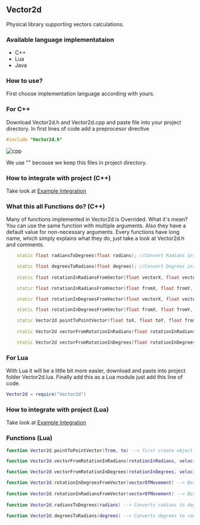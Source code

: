 ## Vector2d
Physical library supporting vectors calculations.

### Available language implementataion
- C++ 
- Lua 
- Java

### How to use?
First choose implementation language according with yours.

### For C++
Download Vector2d.h and Vector2d.cpp and paste file into your project directory. In first lines of code add a preprocesor directive 
```cpp
#include "Vector2d.h"
```
![cpp](http://i.imgur.com/ixyyilq.png)

We use "" becouse we keep this files in project directory.

### How to integrate with project (C++)
Take look at [Example Integration](https://github.com/mrtycjan/Vector2d/blob/master/ExampleIntegrationWithSFML.cpp)

### What this all Functions do? (C++)
Many of functions implemented in Vector2d is Overrided. What it's mean? You can use the same function with multiple arguments. Also they have a default value for non-necessary arguments. Every functions have long name, which simply explains what they do, just take a look at Vector2d.h and comments.

```cpp
	static float radiansToDegrees(float radians); //Convert Radians into Degrees

	static float degreesToRadians(float degrees); //Convert Degrees into Radians
	
	static float rotationInRadiansFromVector(float vectorX, float vectorY); //Compute rotation from computed vector, returns rotation in radians

	static float rotationInRadiansFromVector(float fromX, float fromY, float toX, float toY); //Compute vector and rotation from vector, returns rotation in radians

	static float rotationInDegreesFromVector(float vectorX, float vectorY); //Compute rotation from computed vector, returns rotation in degrees

	static float rotationInDegreesFromVector(float fromX, float fromY, float toX, float toY); //Compute vector and rotation from vector, returns rotation in degrees

	static Vector2d pointToPointVector(float toX, float toY, float fromX, float fromY, float deltaTime = 1, float velocity = 1); //Compute vector, optional arguments, deltaTime, object velocity
	
	static Vector2d vectorFromRotationInRadians(float rotationInRadians, float deltaTime = 1, float velocity = 1); //Compute vector from rotation in radians, optional arguments, deltaTime, object velocity

	static Vector2d vectorFromRotationInDegrees(float rotationInDegrees, float deltaTime = 1, float velocity = 1); //Compute vector from rotation in degrees, optional arguments, deltaTime, object velocity

```

### For Lua
With Lua it will be a little bit more easier, download and paste into project folder Vector2d.lua. Finally add this as a Lua module just add this line of code.

```lua
Vector2d = require("Vector2d")
```
### How to integrate with project (Lua)
Take look at [Example Integration](https://github.com/mrtycjan/Vector2d/blob/master/LuaIntegration.lua)

### Functions (Lua)

```lua
function Vector2d.pointToPointVector(from, to) --> first create object with x and y components e.g Object = {x, y}. In fact Lua is non-objective language, but you can pretend it, using metatables. This function counting vector of Movement based of coordinates

function Vector2d.vectorFromRotationInRadians(rotationInRadians, velocity) --> This function counting vector of Movement based of object rotation in Radians, optional arguments it's speed of object

function Vector2d.vectorFromRotationInDegrees(rotationInDegrees, velocity) --> This function counting vector of Movement based of object rotation in Degrees, optional arguments it's speed of object

function Vector2d.rotationInDegreesFromVector(vectorOfMovement) --> Based on vector counting rotation and return value in Degrees
	
function Vector2d.rotationInRadiansFromVector(vectorOfMovement) --> Based on vector counting rotation and return value in Radians
	
function Vector2d.radiansToDegrees(radians) --> Converts radians to degrees

function Vector2d.degreesToRadians(degrees) --> Converts degrees to radians


```
